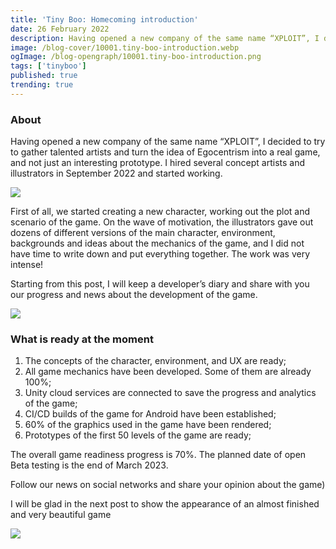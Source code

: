 ```yaml
---
title: 'Tiny Boo: Homecoming introduction'
date: 26 February 2022
description: Having opened a new company of the same name “XPLOIT”, I decided to try to gather talented artists and turn the idea of Egocentrism into a real game.
image: /blog-cover/10001.tiny-boo-introduction.webp
ogImage: /blog-opengraph/10001.tiny-boo-introduction.png
tags: ['tinyboo']
published: true
trending: true
---
```


### About

Having opened a new company of the same name “XPLOIT”, I decided to try to gather talented artists and turn the idea of Egocentrism into a real game, and not just an interesting prototype. I hired several concept artists and illustrators in September 2022 and started working.

<Image src="/blog-content/10001-tiny-boo-introduction/tiny-boo-introduction_1.webp"></Image>

First of all, we started creating a new character, working out the plot and scenario of the game. On the wave of motivation, the illustrators gave out dozens of different versions of the main character, environment, backgrounds and ideas about the mechanics of the game, and I did not have time to write down and put everything together. The work was very intense!

Starting from this post, I will keep a developer’s diary and share with you our progress and news about the development of the game.

<Image src="/blog-content/10001-tiny-boo-introduction/tiny-boo-introduction_2.webp"></Image>

### What is ready at the moment

1) The concepts of the character, environment, and UX are ready;
2) All game mechanics have been developed. Some of them are already 100%;
3) Unity cloud services are connected to save the progress and analytics of the game;
4) CI/CD builds of the game for Android have been established;
5) 60% of the graphics used in the game have been rendered;
6) Prototypes of the first 50 levels of the game are ready;

The overall game readiness progress is 70%. The planned date of open Beta testing is the end of March 2023.

Follow our news on social networks and share your opinion about the game)

I will be glad in the next post to show the appearance of an almost finished and very beautiful game

<Image src="/blog-content/10001-tiny-boo-introduction/tiny-boo-introduction_3.webp"></Image>
